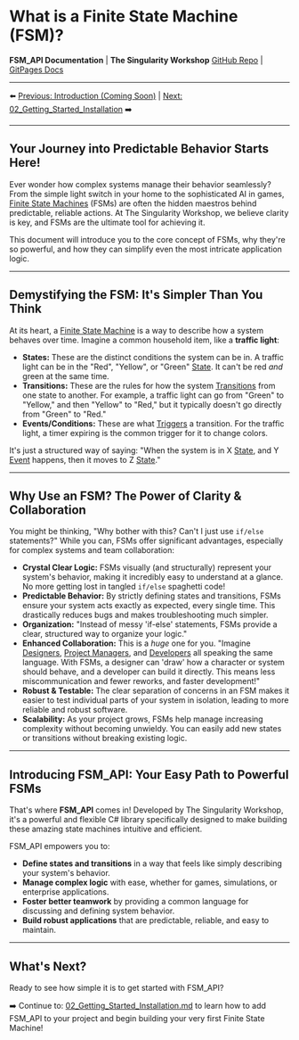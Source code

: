 # What is a Finite State Machine (FSM)?

**FSM_API Documentation** | **The Singularity Workshop**
[GitHub Repo](https://github.com/TrentBest/FSM_API) | [GitPages Docs](https://trentbest.github.io/FSM_API/)

---

⬅️ [Previous: Introduction (Coming Soon)](PLACEHOLDER_PREV_LINK.md) | [Next: 02_Getting_Started_Installation](02_Getting_Started_Installation.md) ➡️

---

## **Your Journey into Predictable Behavior Starts Here!**

Ever wonder how complex systems manage their behavior seamlessly? From the simple light switch in your home to the sophisticated AI in games, [Finite State Machines](javascript:void(0) "A mathematical model of computation that describes the behavior of systems based on their current 'state' and triggered 'events'.") (FSMs) are often the hidden maestros behind predictable, reliable actions. At The Singularity Workshop, we believe clarity is key, and FSMs are the ultimate tool for achieving it.

This document will introduce you to the core concept of FSMs, why they're so powerful, and how they can simplify even the most intricate application logic.

---

## Demystifying the FSM: It's Simpler Than You Think

At its heart, a [Finite State Machine](javascript:void(0) "A system that can only be in one of a finite number of 'states' at any given time, and transitions between these states based on 'events' or 'conditions'.") is a way to describe how a system behaves over time. Imagine a common household item, like a **traffic light**:

* **States:** These are the distinct conditions the system can be in. A traffic light can be in the "Red", "Yellow", or "Green" [State](javascript:void(0) "A distinct condition or mode that a system or entity can be in at a specific point in time."). It can't be red *and* green at the same time.
* **Transitions:** These are the rules for how the system [Transitions](javascript:void(0) "The movement or change from one state to another state.") from one state to another. For example, a traffic light can go from "Green" to "Yellow," and then "Yellow" to "Red," but it typically doesn't go directly from "Green" to "Red."
* **Events/Conditions:** These are what [Triggers](javascript:void(0) "An occurrence or condition that causes a system to change its current state and move to a new state.") a transition. For the traffic light, a timer expiring is the common trigger for it to change colors.

It's just a structured way of saying: "When the system is in X [State](javascript:void(0) "A distinct condition or mode that a system or entity can be in at a specific point in time."), and Y [Event](javascript:void(0) "An occurrence or input that can cause an FSM to transition between states.") happens, then it moves to Z [State](javascript:void(0) "A distinct condition or mode that a system or entity can be in at a specific point in time.")."

---

## Why Use an FSM? The Power of Clarity & Collaboration

You might be thinking, "Why bother with this? Can't I just use `if/else` statements?" While you can, FSMs offer significant advantages, especially for complex systems and team collaboration:

* **Crystal Clear Logic:** FSMs visually (and structurally) represent your system's behavior, making it incredibly easy to understand at a glance. No more getting lost in tangled `if/else` spaghetti code!
* **Predictable Behavior:** By strictly defining states and transitions, FSMs ensure your system acts exactly as expected, every single time. This drastically reduces bugs and makes troubleshooting much simpler.
* **Organization:** "Instead of messy 'if-else' statements, FSMs provide a clear, structured way to organize your logic."
* **Enhanced Collaboration:** This is a *huge* one for you. "Imagine [Designers](javascript:void(0) "Individuals focused on the user experience, interaction, and visual aspects of a system."), [Project Managers](javascript:void(0) "Individuals responsible for planning, executing, and closing projects, often coordinating multiple teams."), and [Developers](javascript:void(0) "Individuals who write and maintain code for software applications.") all speaking the same language. With FSMs, a designer can 'draw' how a character or system should behave, and a developer can build it directly. This means less miscommunication and fewer reworks, and faster development!"
* **Robust & Testable:** The clear separation of concerns in an FSM makes it easier to test individual parts of your system in isolation, leading to more reliable and robust software.
* **Scalability:** As your project grows, FSMs help manage increasing complexity without becoming unwieldy. You can easily add new states or transitions without breaking existing logic.

---

## Introducing FSM_API: Your Easy Path to Powerful FSMs

That's where **FSM_API** comes in! Developed by The Singularity Workshop, it's a powerful and flexible C# library specifically designed to make building these amazing state machines intuitive and efficient.

FSM_API empowers you to:

* **Define states and transitions** in a way that feels like simply describing your system's behavior.
* **Manage complex logic** with ease, whether for games, simulations, or enterprise applications.
* **Foster better teamwork** by providing a common language for discussing and defining system behavior.
* **Build robust applications** that are predictable, reliable, and easy to maintain.

---

## What's Next?

Ready to see how simple it is to get started with FSM_API?

➡️ Continue to: [02_Getting_Started_Installation.md](02_Getting_Started_Installation.md) to learn how to add FSM_API to your project and begin building your very first Finite State Machine!
